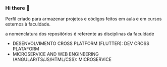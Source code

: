 ### Hi there 👋

Perfil criado para armazenar projetos e códigos feitos em aula e em cursos externos à faculdade.

a nomenclatura dos repositórios é referente as disciplinas da faculdade
- DESENVOLVIMENTO CROSS PLATFORM (FLUTTER): DEV CROSS PLATAFORM
- MICROSERVICE AND WEB ENGINEERING (ANGULAR/TS/JS/HTML/CSS): MICROSERVICE

